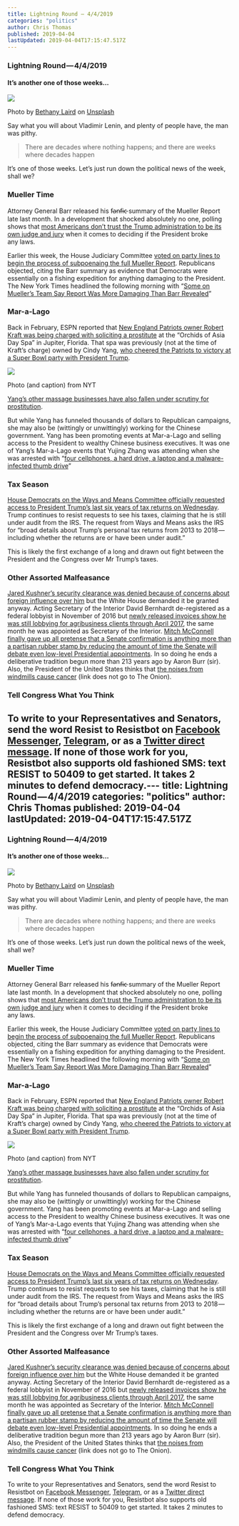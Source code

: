 ```yaml
---
title: Lightning Round — 4/4/2019
categories: "politics"
author: Chris Thomas
published: 2019-04-04
lastUpdated: 2019-04-04T17:15:47.517Z
---
```

### Lightning Round — 4/4/2019

#### It’s another one of those weeks…

![](https://cdn-images-1.medium.com/max/1024/0*QucHlp1iYqxqyweT)

Photo by [Bethany Laird](https://unsplash.com/@bethlaird?utm_source=medium&utm_medium=referral) on [Unsplash](https://unsplash.com?utm_source=medium&utm_medium=referral)

Say what you will about Vladimir Lenin, and plenty of people have, the man was pithy.

> There are decades where nothing happens; and there are weeks where decades happen

It’s one of those weeks. Let’s just run down the political news of the week, shall we?

### Mueller Time

Attorney General Barr released his f̵a̵n̵f̵i̵c̵ summary of the Mueller Report late last month. In a development that shocked absolutely no one, polling shows that [most Americans don’t trust the Trump administration to be its own judge and jury](https://www.npr.org/2019/03/29/708170822/poll-finds-overwhelming-majority-of-americans-want-full-mueller-report-to-be-rel) when it comes to deciding if the President broke any laws.

Earlier this week, the House Judiciary Committee [voted on party lines to begin the process of subpoenaing the full Mueller Report](https://www.nbcnews.com/politics/congress/house-judiciary-prepares-subpoena-full-mueller-report-n990406). Republicans objected, citing the Barr summary as evidence that Democrats were essentially on a fishing expedition for anything damaging to the President. The New York Times headlined the following morning with “[Some on Mueller’s Team Say Report Was More Damaging Than Barr Revealed](https://www.nytimes.com/2019/04/03/us/politics/william-barr-mueller-report.html)”

### Mar-a-Lago

Back in February, ESPN reported that [New England Patriots owner Robert Kraft was being charged with soliciting a prostitute](http://www.espn.com/nfl/story/_/id/26055197/patriots-owner-robert-kraft-facing-charges-solicitation-prostitution) at the “Orchids of Asia Day Spa” in Jupiter, Florida. That spa was previously (not at the time of Kraft’s charge) owned by Cindy Yang, [who cheered the Patriots to victory at a Super Bowl party with President Trump](https://www.miamiherald.com/news/politics-government/article227186429.html).

![](https://cdn-images-1.medium.com/max/455/0*kSTTYvM3b7MGyfc8)

Photo (and caption) from NYT

[Yang’s other massage businesses have also fallen under scrutiny for prostitution](https://www.miamiherald.com/news/politics-government/article227358809.html).

But while Yang has funneled thousands of dollars to Republican campaigns, she may also be (wittingly or unwittingly) working for the Chinese government. Yang has been promoting events at Mar-a-Lago and selling access to the President to wealthy Chinese business executives. It was one of Yang’s Mar-a-Lago events that Yujing Zhang was attending when she was arrested with “[four cellphones, a hard drive, a laptop and a malware-infected thumb drive](https://www.nytimes.com/2019/04/03/us/politics/mar-a-lago-chinese-malware.html)”

### Tax Season

[House Democrats on the Ways and Means Committee officially requested access to President Trump’s last six years of tax returns on Wednesday](https://www.washingtonpost.com/business/economy/house-democrats-seek-six-years-of-trumps-personal-and-business-tax-returns/2019/04/03/7a864eda-565d-11e9-8ef3-fbd41a2ce4d5_story.html). Trump continues to resist requests to see his taxes, claiming that he is still under audit from the IRS. The request from Ways and Means asks the IRS for “broad details about Trump’s personal tax returns from 2013 to 2018 — including whether the returns are or have been under audit.”

This is likely the first exchange of a long and drawn out fight between the President and the Congress over Mr Trump’s taxes.

### Other Assorted Malfeasance

[Jared Kushner’s security clearance was denied because of concerns about foreign influence over him](https://www.washingtonpost.com/politics/jared-kushner-identified-as-senior-white-house-official-whose-security-clearance-was-denied-by-career-officials/2019/04/03/fefa8dbe-5623-11e9-814f-e2f46684196e_story.html) but the White House demanded it be granted anyway. Acting Secretary of the Interior David Bernhardt de-registered as a federal lobbyist in November of 2016 but [newly released invoices show he was still lobbying for agribusiness clients through April 2017](https://www.nytimes.com/2019/04/04/climate/david-bernhardt-interior-lobbying.html), the same month he was appointed as Secretary of the Interior. [Mitch McConnell finally gave up all pretense that a Senate confirmation is anything more than a partisan rubber stamp by reducing the amount of time the Senate will debate even low-level Presidential appointments](https://www.washingtonpost.com/opinions/mitch-mcconnell-undid-213-years-of-senate-history-in-33-minutes/2019/04/03/58b3eaca-565c-11e9-9136-f8e636f1f6df_story.html?utm_term=.18b9c0c14e32). In so doing he ends a deliberative tradition begun more than 213 years ago by Aaron Burr (sir). Also, the President of the United States thinks that [the noises from windmills cause cancer](https://www.desmoinesregister.com/story/news/politics/2019/04/03/donald-trump-wind-turbines-chuck-grassley-iowa-idiotic/3356122002/) (link does not go to The Onion).

### Tell Congress What You Think

To write to your Representatives and Senators, send the word Resist to Resistbot on [Facebook Messenger](http://m.me/resistbot), [Telegram](http://t.me/resistbot), or as a [Twitter direct message](https://twitter.com/messages/compose?recipient_id=835740314006511618&text=resist). If none of those work for you, Resistbot also supports old fashioned SMS: text RESIST to 50409 to get started. It takes 2 minutes to defend democracy.---
  title: Lightning Round — 4/4/2019
  categories: "politics"
  author: Chris Thomas
  published: 2019-04-04
  lastUpdated: 2019-04-04T17:15:47.517Z
  ---
  ### Lightning Round — 4/4/2019

#### It’s another one of those weeks…

![](https://cdn-images-1.medium.com/max/1024/0*QucHlp1iYqxqyweT)

Photo by [Bethany Laird](https://unsplash.com/@bethlaird?utm_source=medium&utm_medium=referral) on [Unsplash](https://unsplash.com?utm_source=medium&utm_medium=referral)

Say what you will about Vladimir Lenin, and plenty of people have, the man was pithy.

> There are decades where nothing happens; and there are weeks where decades happen

It’s one of those weeks. Let’s just run down the political news of the week, shall we?

### Mueller Time

Attorney General Barr released his f̵a̵n̵f̵i̵c̵ summary of the Mueller Report late last month. In a development that shocked absolutely no one, polling shows that [most Americans don’t trust the Trump administration to be its own judge and jury](https://www.npr.org/2019/03/29/708170822/poll-finds-overwhelming-majority-of-americans-want-full-mueller-report-to-be-rel) when it comes to deciding if the President broke any laws.

Earlier this week, the House Judiciary Committee [voted on party lines to begin the process of subpoenaing the full Mueller Report](https://www.nbcnews.com/politics/congress/house-judiciary-prepares-subpoena-full-mueller-report-n990406). Republicans objected, citing the Barr summary as evidence that Democrats were essentially on a fishing expedition for anything damaging to the President. The New York Times headlined the following morning with “[Some on Mueller’s Team Say Report Was More Damaging Than Barr Revealed](https://www.nytimes.com/2019/04/03/us/politics/william-barr-mueller-report.html)”

### Mar-a-Lago

Back in February, ESPN reported that [New England Patriots owner Robert Kraft was being charged with soliciting a prostitute](http://www.espn.com/nfl/story/_/id/26055197/patriots-owner-robert-kraft-facing-charges-solicitation-prostitution) at the “Orchids of Asia Day Spa” in Jupiter, Florida. That spa was previously (not at the time of Kraft’s charge) owned by Cindy Yang, [who cheered the Patriots to victory at a Super Bowl party with President Trump](https://www.miamiherald.com/news/politics-government/article227186429.html).

![](https://cdn-images-1.medium.com/max/455/0*kSTTYvM3b7MGyfc8)

Photo (and caption) from NYT

[Yang’s other massage businesses have also fallen under scrutiny for prostitution](https://www.miamiherald.com/news/politics-government/article227358809.html).

But while Yang has funneled thousands of dollars to Republican campaigns, she may also be (wittingly or unwittingly) working for the Chinese government. Yang has been promoting events at Mar-a-Lago and selling access to the President to wealthy Chinese business executives. It was one of Yang’s Mar-a-Lago events that Yujing Zhang was attending when she was arrested with “[four cellphones, a hard drive, a laptop and a malware-infected thumb drive](https://www.nytimes.com/2019/04/03/us/politics/mar-a-lago-chinese-malware.html)”

### Tax Season

[House Democrats on the Ways and Means Committee officially requested access to President Trump’s last six years of tax returns on Wednesday](https://www.washingtonpost.com/business/economy/house-democrats-seek-six-years-of-trumps-personal-and-business-tax-returns/2019/04/03/7a864eda-565d-11e9-8ef3-fbd41a2ce4d5_story.html). Trump continues to resist requests to see his taxes, claiming that he is still under audit from the IRS. The request from Ways and Means asks the IRS for “broad details about Trump’s personal tax returns from 2013 to 2018 — including whether the returns are or have been under audit.”

This is likely the first exchange of a long and drawn out fight between the President and the Congress over Mr Trump’s taxes.

### Other Assorted Malfeasance

[Jared Kushner’s security clearance was denied because of concerns about foreign influence over him](https://www.washingtonpost.com/politics/jared-kushner-identified-as-senior-white-house-official-whose-security-clearance-was-denied-by-career-officials/2019/04/03/fefa8dbe-5623-11e9-814f-e2f46684196e_story.html) but the White House demanded it be granted anyway. Acting Secretary of the Interior David Bernhardt de-registered as a federal lobbyist in November of 2016 but [newly released invoices show he was still lobbying for agribusiness clients through April 2017](https://www.nytimes.com/2019/04/04/climate/david-bernhardt-interior-lobbying.html), the same month he was appointed as Secretary of the Interior. [Mitch McConnell finally gave up all pretense that a Senate confirmation is anything more than a partisan rubber stamp by reducing the amount of time the Senate will debate even low-level Presidential appointments](https://www.washingtonpost.com/opinions/mitch-mcconnell-undid-213-years-of-senate-history-in-33-minutes/2019/04/03/58b3eaca-565c-11e9-9136-f8e636f1f6df_story.html?utm_term=.18b9c0c14e32). In so doing he ends a deliberative tradition begun more than 213 years ago by Aaron Burr (sir). Also, the President of the United States thinks that [the noises from windmills cause cancer](https://www.desmoinesregister.com/story/news/politics/2019/04/03/donald-trump-wind-turbines-chuck-grassley-iowa-idiotic/3356122002/) (link does not go to The Onion).

### Tell Congress What You Think

To write to your Representatives and Senators, send the word Resist to Resistbot on [Facebook Messenger](http://m.me/resistbot), [Telegram](http://t.me/resistbot), or as a [Twitter direct message](https://twitter.com/messages/compose?recipient_id=835740314006511618&text=resist). If none of those work for you, Resistbot also supports old fashioned SMS: text RESIST to 50409 to get started. It takes 2 minutes to defend democracy.